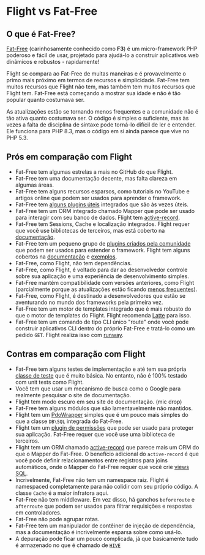 # Flight vs Fat-Free

## O que é Fat-Free?
[Fat-Free](https://fatfreeframework.com) (carinhosamente conhecido como **F3**) é um micro-framework PHP poderoso e fácil de usar, projetado para ajudá-lo a construir aplicativos web dinâmicos e robustos - rapidamente!

Flight se compara ao Fat-Free de muitas maneiras e é provavelmente o primo mais próximo em termos de recursos e simplicidade. Fat-Free tem
muitos recursos que Flight não tem, mas também tem muitos recursos que Flight tem. Fat-Free está começando a mostrar sua idade
e não é tão popular quanto costumava ser.

As atualizações estão se tornando menos frequentes e a comunidade não é tão ativa quanto costumava ser. O código é simples o suficiente, mas às vezes a falta de
disciplina de sintaxe pode torná-lo difícil de ler e entender. Ele funciona para PHP 8.3, mas o código em si ainda parece que vive no
PHP 5.3.

## Prós em comparação com Flight

- Fat-Free tem algumas estrelas a mais no GitHub do que Flight.
- Fat-Free tem uma documentação decente, mas falta clareza em algumas áreas.
- Fat-Free tem alguns recursos esparsos, como tutoriais no YouTube e artigos online que podem ser usados para aprender o framework.
- Fat-Free tem [alguns plugins úteis](https://fatfreeframework.com/3.8/api-reference) integrados que são às vezes úteis.
- Fat-Free tem um ORM integrado chamado Mapper que pode ser usado para interagir com seu banco de dados. Flight tem [active-record](/awesome-plugins/active-record).
- Fat-Free tem Sessions, Cache e localização integrados. Flight requer que você use bibliotecas de terceiros, mas está coberto na [documentação](/awesome-plugins).
- Fat-Free tem um pequeno grupo de [plugins criados pela comunidade](https://fatfreeframework.com/3.8/development#Community) que podem ser usados para estender o framework. Flight tem alguns cobertos na [documentação](/awesome-plugins) e [exemplos](/examples).
- Fat-Free, como Flight, não tem dependências.
- Fat-Free, como Flight, é voltado para dar ao desenvolvedor controle sobre sua aplicação e uma experiência de desenvolvimento simples.
- Fat-Free mantém compatibilidade com versões anteriores, como Flight (parcialmente porque as atualizações estão ficando [menos frequentes](https://github.com/bcosca/fatfree/releases)).
- Fat-Free, como Flight, é destinado a desenvolvedores que estão se aventurando no mundo dos frameworks pela primeira vez.
- Fat-Free tem um motor de templates integrado que é mais robusto do que o motor de templates do Flight. Flight recomenda [Latte](/awesome-plugins/latte) para isso.
- Fat-Free tem um comando de tipo CLI único "route" onde você pode construir aplicativos CLI dentro do próprio Fat-Free e tratá-lo como um pedido `GET`. Flight realiza isso com [runway](/awesome-plugins/runway).

## Contras em comparação com Flight

- Fat-Free tem alguns testes de implementação e até tem sua própria [classe de teste](https://fatfreeframework.com/3.8/test) que é muito básica. No entanto,
  não é 100% testado com unit tests como Flight.
- Você tem que usar um mecanismo de busca como o Google para realmente pesquisar o site de documentação.
- Flight tem modo escuro em seu site de documentação. (mic drop)
- Fat-Free tem alguns módulos que são lamentavelmente não mantidos.
- Flight tem um [PdoWrapper](/learn/pdo-wrapper) simples que é um pouco mais simples do que a classe `DB\SQL` integrada do Fat-Free.
- Flight tem um [plugin de permissões](/awesome-plugins/permissions) que pode ser usado para proteger sua aplicação. Fat-Free requer que você use
  uma biblioteca de terceiros.
- Flight tem um ORM chamado [active-record](/awesome-plugins/active-record) que parece mais um ORM do que o Mapper do Fat-Free.
  O benefício adicional do `active-record` é que você pode definir relacionamentos entre registros para joins automáticos, onde o Mapper do Fat-Free
  requer que você crie [views SQL](https://fatfreeframework.com/3.8/databases#ProsandCons).
- Incrivelmente, Fat-Free não tem um namespace raiz. Flight é namespaced completamente para não colidir com seu próprio código.
  A classe `Cache` é a maior infratora aqui.
- Fat-Free não tem middleware. Em vez disso, há ganchos `beforeroute` e `afterroute` que podem ser usados para filtrar requisições e respostas em controladores.
- Fat-Free não pode agrupar rotas.
- Fat-Free tem um manipulador de contêiner de injeção de dependência, mas a documentação é incrivelmente esparsa sobre como usá-lo.
- A depuração pode ficar um pouco complicada, já que basicamente tudo é armazenado no que é chamado de [`HIVE`](https://fatfreeframework.com/3.8/quick-reference)